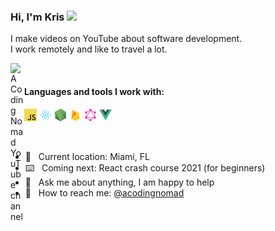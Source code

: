 ### Hi, I'm Kris <img src="https://media.giphy.com/media/hvRJCLFzcasrR4ia7z/giphy.gif" width="25px">

I make videos on YouTube about software development. <br />
I work remotely and like to travel a lot. 

<a href="https://www.youtube.com/c/acodingnomad">
  <img align="left" alt="A Coding Nomad YouTube channel" width="22px" src="https://raw.githubusercontent.com/peterthehan/peterthehan/master/assets/youtube.svg" />
</a> 
<br />

#### Languages and tools I work with:

<code><img height="20" src="https://raw.githubusercontent.com/github/explore/80688e429a7d4ef2fca1e82350fe8e3517d3494d/topics/javascript/javascript.png"></code>
<code><img height="20" src="https://raw.githubusercontent.com/github/explore/80688e429a7d4ef2fca1e82350fe8e3517d3494d/topics/react/react.png"></code>
<code><img height="20" src="https://raw.githubusercontent.com/github/explore/80688e429a7d4ef2fca1e82350fe8e3517d3494d/topics/nodejs/nodejs.png"></code>
<code><img height="20" src="https://raw.githubusercontent.com/github/explore/80688e429a7d4ef2fca1e82350fe8e3517d3494d/topics/firebase/firebase.png"></code>
<code><img height="20" src="https://raw.githubusercontent.com/github/explore/5c058a388828bb5fde0bcafd4bc867b5bb3f26f3/topics/graphql/graphql.png"></code>
<code><img height="20" src="https://raw.githubusercontent.com/github/explore/80688e429a7d4ef2fca1e82350fe8e3517d3494d/topics/vue/vue.png"></code>

<br />

- 📍 &nbsp;	Current location: Miami, FL
- ⌨️ &nbsp;	Coming next: React crash course 2021 (for beginners)
- 💬 &nbsp;	Ask me about anything, I am happy to help
- 💌 &nbsp;	How to reach me: [@acodingnomad](https://www.instagram.com/acodingnomad/)
